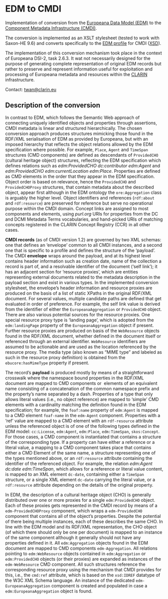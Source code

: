 # EDM to CMDI

Implementation of conversion from the 
[Europeana Data Model (EDM)](http://pro.europeana.eu/edm) to the 
[Component Metadata Infrastructure (CMDI)](https://www.clarin.eu/cmdi).

The conversion is implemented as an XSLT stylesheet (tested to work with Saxon-HE 9.6)
and converts specifically to the 
[EDM profile](https://catalog.clarin.eu/ds/ComponentRegistry#/?itemId=clarin.eu%3Acr1%3Ap_1475136016208&registrySpace=private)
for CMDI ([XSD](https://catalog.clarin.eu/ds/ComponentRegistry/rest/registry/1.x/profiles/clarin.eu:cr1:p_1475136016208/xsd)).

The implementation of this conversion mechanism took place in the context of Europeana 
DSI-2, task 2.6.3. It wat not necessarily designed for the purpose of generating complete
representation of original EDM records but rather to preserve and represent information
useful for exploitation and processing of Europeana metadata and resources within the
[CLARIN](https://www.clarin.eu) infrastructure.

Contact: [twan@clarin.eu](mailto:twan@clarin.eu)

## Description of the conversion

In contrast to EDM, which follows the Semantic Web approach
of connecting uniquely identified objects and properties through assertions, CMDI
metadata is linear and structured hierarchically. The chosen conversion
approach produces structures mimicking those found in the RDF/XML serialisation
of EDM as provided by Europeana, but with an imposed hierarchy that reflects
the object relations allowed by the EDM specification where possible. For
example, `Place`, `Agent` and `TimeSpan` structures (CMD
components) are defined as descendants of `ProvidedCHO` (cultural heritage
object) structures, reflecting the EDM specification which defines relations
such as _edm:ProvidedCHO dc:contributor edm:Agent_ and 
_edm:ProvidedCHO edm:currentLocation edm:Place_. 
Properties are defined as CMD elements in
the order that they appear in the EDM specification. Object order is based on
relevance, hence the `ProvidedCHO` and `ProvidedCHOProxy` structures,
that contain metadata about the described object, appear first although in the
EDM ontology the `ore:Aggregation` class is arguably the higher level.
Object identifiers and references (`rdf:about` and `rdf:resource`)
are preserved for reference but serve no operational purpose within the CMDI
domain. Concept links are assigned to most components and elements, using _purl.org_
URIs for properties from the DC and DCMI Metadata Terms vocabularies, and
hand-picked URIs of matching concepts registered in the CLARIN Concept Registry
(CCR) in all other cases.

**CMDI records** (as of CMDI version 1.2) are governed by
two XML schemas: one that defines an ‘envelope’ common to all CMDI instances,
and a second one that is specific to a profile and defines the structure of the
‘payload’. The CMDI **envelope** wraps around the payload, and at its
highest level contains header information such as creation date, name of the
collection a record is part of, and a resolvable identifier of the document
(‘self link’); it has an adjacent section for ‘resource proxies’, which are
entities representing external documents related to the metadata description in
the payload section and exist in various types. In the implemented conversion
stylesheet, the envelope’s header information and resource proxies are produced
on the basis of a list of static XPaths in the original RDF/XML document. For
several values, multiple candidate paths are defined that get evaluated in
order of preference. For example, the self link value is derived from the
identifier of either the `EuropeanaAggregation` or `ProvidedCHO`
object. There are also various potential sources for the resource proxies. One
special resource proxy type is ‘landing page’, which is adopted from the `edm:landingPage`
property of the `EuropeanaAggregation` object if present. Further resource
proxies are produced on basis of the `WebResource` objects found in the
RDF/XML document, whether defined in the document itself or referenced through
an external identifier. `WebResource` identifiers are assumed to be
actionable and are used as the location referenced by the resource proxy. The
media type (also known as “MIME type” and labeled as such in the resource proxy
definition) is obtained from the `ebucore:hasMimeType` property if
present.

The record’s **payload** is produced mostly by means of a
straightforward crosswalk where the namespace bound properties in the RDF/XML
document are mapped to CMD components or  elements of an equivalent name
consisting of a concatenation of the common namespace prefix and the property’s
name separated by a dash. Properties of a type that only allows literal values
(i.e., no object reference) are mapped to ‘simple’ CMD elements with a
cardinality matching the definition found in the EDM specification; for
example, the `foaf:name` property of `edm:Agent` is mapped to a CMD
element `foaf-name` in the `edm-Agent` component. Properties with a
‘ref’ value are mapped to a CMD element with an `rdf-resource` attribute
unless the referenced object is of one of the following types defined in the
EDM model: `cc:License`, `edm:Agent`, `edm:Place`, `edm:TimeSpan`,
`skos:Concept`. For those cases, a CMD component is instantiated that
contains a structure of the corresponding type. If a property can have either a
reference or a literal value, a mapping to a CMD component takes place that
contains either a CMD Element of the same name, a structure representing one of
the types mentioned above, or an `rdf:resource` attribute containing the
identifier of the referenced object. For example, the relation 
_edm:Agent dc:date edm:TimeSpan_, which allows for a reference or literal value
content, is mapped to an XML element `dc-date`, containing either a `TimeSpan`
structure, or a single XML element `dc-date` carrying the literal value,
or a `rdf:resource` attribute depending on the details of the original
property.

In EDM, the description of a cultural heritage object (CHO)
is generally distributed over one or more proxies for a single `edm:ProvidedCHO`
object. Each of these proxies gets represented in the CMDI record by means of a
`edm-ProvidedCHOProxy` component, which wraps a `edm-ProvidedCHO`
component that contains all of the object’s properties. Despite the potential
of there being multiple instances, each of these describes the same CHO. In
line with the EDM model and its RDF/XML representation, the CHO object (of
which there should only be one per document) is mapped to an instance of the
same component although it generally should not have any properties defined in
it. All `edm:Aggregation` objects found in the EDM document are mapped to
CMD components `edm-Aggregation`. All relations pointing to `edm:WebResource`
objects contained in `edm:Aggregation` or `edm:ProvidedCHO` objects
(or their proxies) are expanded as instances of the `edm-WebResource` CMD
component. All such structures reference the corresponding resource proxy using
the mechanism that CMDI provides for this, i.e., the `cmd:ref` attribute,
which is based on the `xsd:IDREF` datatype of the W3C XML Schema language.
An instance of the dedicated `edm-EuropeanaAggregation` component is
created and populated in case a `edm:EuropeanaAggregation` object is
found.